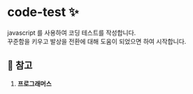 # code-test ✨

javascript 를 사용하여 코딩 테스트를 작성합니다. <br/>
꾸준함을 키우고 발상을 전환에 대해 도움이 되었으면 하여 시작합니다. <br/>

## 📖 참고

1. **프로그래머스**